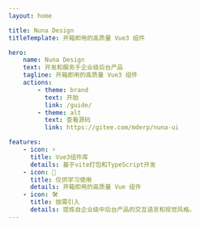 ```yaml
---
layout: home

title: Nuna Design
titleTemplate: 开箱即用的高质量 Vue3 组件

hero:
    name: Nuna Design
    text: 开发和服务于企业级后台产品
    tagline: 开箱即用的高质量 Vue3 组件
    actions:
        - theme: brand
          text: 开始
          link: /guide/
        - theme: alt
          text: 查看源码
          link: https://gitee.com/mderp/nuna-ui

features:
    - icon: ⚡️
      title: Vue3组件库
      details: 基于vite打包和TypeScript开发
    - icon: 🖖
      title: 仅供学习使用
      details: 开箱即用的高质量 Vue 组件
    - icon: 🛠️
      title: 按需引入
      details: 提炼自企业级中后台产品的交互语言和视觉风格。
---
```

